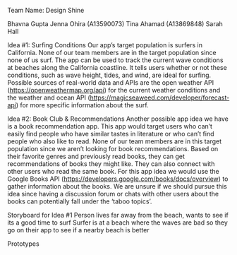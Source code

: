 Team Name: Design Shine

Bhavna Gupta
Jenna Ohira (A13590073)
Tina Ahamad (A13869848)
Sarah Hall

Idea #1: Surfing Conditions
	Our app’s target population is surfers in California. None of our team members are in the target population since none of us surf. The app can be used to track the current wave conditions at beaches along the California coastline. It tells users whether or not these conditions, such as wave height, tides, and wind, are ideal for surfing. Possible sources of real-world data and APIs are the open weather API (https://openweathermap.org/api) for the current weather conditions and the weather and ocean API (https://magicseaweed.com/developer/forecast-api) for more specific information about the surf.
	
Idea #2: Book Club & Recommendations
Another possible app idea we have is a book recommendation app. This app would target users who can’t easily find people who have similar tastes in literature or who can’t find people who also like to read. None of our team members are in this target population since we aren’t looking for book recommendations. Based on their favorite genres and previously read books, they can get recommendations of books they might like. They can also connect with other users who read the same book. For this app idea we would use the Google Books API (https://developers.google.com/books/docs/overview) to gather information about the books. We are unsure if we should pursue this idea since having a discussion forum or chats with other users about the books can potentially fall under the ‘taboo topics’. 


Storyboard for Idea #1
Person lives far away from the beach, wants to see if its a good time to surf
Surfer is at a beach where the waves are bad so they go on their app to see if a nearby beach is better 

Prototypes


